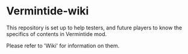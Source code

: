 # Vermintide-wiki

This repository is set up to help testers, and future players to know the specifics of contents in Vermintide mod.

Please refer to 'Wiki' for information on them.
